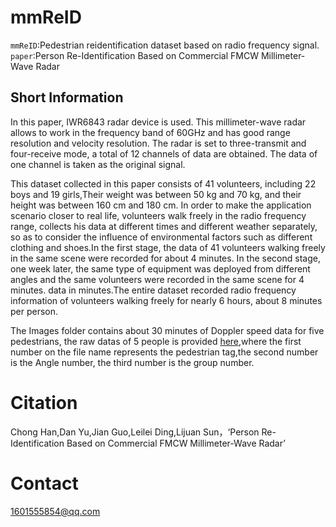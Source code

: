 mmReID
============
  `mmReID`:Pedestrian reidentification dataset based on radio frequency signal.  
  `paper`:Person Re-Identification Based on Commercial FMCW Millimeter-Wave Radar

Short Information
------------------
  In this paper, IWR6843 radar device is used. This millimeter-wave radar allows to work in the frequency band of 60GHz and has good range resolution and velocity resolution. The radar is set to three-transmit and four-receive mode, a total of 12 channels of data are obtained. The data of one channel is taken as the original signal. 
  
  This dataset collected in this paper consists of 41 volunteers, including 22 boys and 19 girls,Their weight was between 50 kg and 70 kg, and their height was between 160 cm and 180 cm. In order to make the application scenario closer to real life, volunteers walk freely in the radio frequency range, collects his data at different times and different weather separately, so as to consider the influence of environmental factors such as different clothing and shoes.In the first stage, the data of 41 volunteers walking freely in the same scene were recorded for about 4 minutes. In the second stage, one week later, the same type of equipment was deployed from different angles and the same volunteers were recorded in the same scene for 4 minutes. data in minutes.The entire  dataset recorded radio frequency information of volunteers walking freely for nearly 6 hours, about 8 minutes per person.
  
  The Images folder contains about 30 minutes of Doppler speed data for five pedestrians, the raw datas of 5 people is provided [here](https://drive.google.com/drive/folders/158GpwBDjoTkkZ37O0bDtKxVlogBrAxl2),where the first number on the file name represents the pedestrian tag,the second number is the Angle number, the third number is the group number.
  
   Citation
   =======
   Chong Han,Dan Yu,Jian Guo,Leilei Ding,Lijuan Sun，‘Person Re-Identification Based on Commercial FMCW Millimeter-Wave Radar’
   
   Contact
   =======
   1601555854@qq.com
